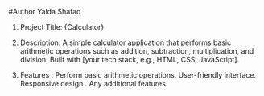 #Author Yalda Shafaq
1. Project Title: {Calculator}
3. Description:
A simple calculator application that performs basic arithmetic operations such as addition, subtraction, multiplication, and division. Built with [your tech stack, e.g., HTML, CSS, JavaScript].

4. Features :
Perform basic arithmetic operations.
User-friendly interface.
Responsive design .
Any additional features.
